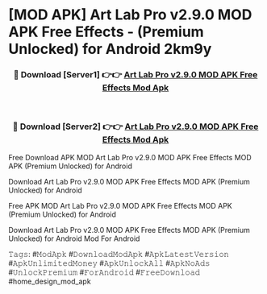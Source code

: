 # [MOD APK] Art Lab Pro v2.9.0 MOD APK Free Effects - (Premium Unlocked) for Android 2km9y



<div align="center">
<h3>🔴 Download [Server1] 👉👉 <a href="https://momento.my/?title=Art_Lab_Pro_v2.9.0_MOD_APK_Free_Effects">Art Lab Pro v2.9.0 MOD APK Free Effects Mod Apk</a></h3><br>

<h3>🔴 Download [Server2] 👉👉 <a href="https://momento.my/?title=Art_Lab_Pro_v2.9.0_MOD_APK_Free_Effects">Art Lab Pro v2.9.0 MOD APK Free Effects Mod Apk</a></h3>
</div>



Free Download APK MOD Art Lab Pro v2.9.0 MOD APK Free Effects MOD APK (Premium Unlocked) for Android

Download Art Lab Pro v2.9.0 MOD APK Free Effects MOD APK (Premium Unlocked) for Android

Free APK MOD Art Lab Pro v2.9.0 MOD APK Free Effects MOD APK (Premium Unlocked) for Android

Download Art Lab Pro v2.9.0 MOD APK Free Effects MOD APK (Premium Unlocked) for Android Mod For Android

𝚃𝚊𝚐𝚜: #𝙼𝚘𝚍𝙰𝚙𝚔 #𝙳𝚘𝚠𝚗𝚕𝚘𝚊𝚍𝙼𝚘𝚍𝙰𝚙𝚔 #𝙰𝚙𝚔𝙻𝚊𝚝𝚎𝚜𝚝𝚅𝚎𝚛𝚜𝚒𝚘𝚗 #𝙰𝚙𝚔𝚄𝚗𝚕𝚒𝚖𝚒𝚝𝚎𝚍𝙼𝚘𝚗𝚎𝚢 #𝙰𝚙𝚔𝚄𝚗𝚕𝚘𝚌𝚔𝙰𝚕𝚕 #𝙰𝚙𝚔𝙽𝚘𝙰𝚍𝚜 #𝚄𝚗𝚕𝚘𝚌𝚔𝙿𝚛𝚎𝚖𝚒𝚞𝚖 #𝙵𝚘𝚛𝙰𝚗𝚍𝚛𝚘𝚒𝚍 #𝙵𝚛𝚎𝚎𝙳𝚘𝚠𝚗𝚕𝚘𝚊𝚍 #home_design_mod_apk
